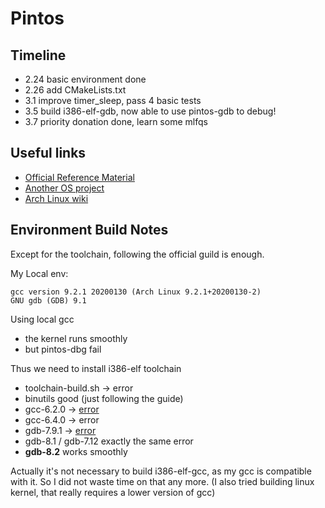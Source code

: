 # Pintos

## Timeline
* 2.24 basic environment done
* 2.26 add CMakeLists.txt
* 3.1 improve timer_sleep, pass 4 basic tests
* 3.5 build i386-elf-gdb, now able to use pintos-gdb to debug!
* 3.7 priority donation done, learn some mlfqs

## Useful links 
* [Official Reference Material](https://www.scs.stanford.edu/20wi-cs140/reference/)
* [Another OS project](https://github.com/cfenollosa/os-tutorial)
* [Arch Linux wiki](https://wiki.archlinux.org/index.php/Main_page)

## Environment Build Notes 
Except for the toolchain, following the official guild is enough.

My Local env: 
    
    gcc version 9.2.1 20200130 (Arch Linux 9.2.1+20200130-2)
    GNU gdb (GDB) 9.1
    
Using local gcc 
* the kernel runs smoothly
* but pintos-dbg fail

Thus we need to install i386-elf toolchain
* toolchain-build.sh -> error
* binutils good (just following the guide)
* gcc-6.2.0 -> [error](https://github.com/crosstool-ng/crosstool-ng/issues/735)
* gcc-6.4.0 -> error
* gdb-7.9.1 -> [error](https://github.com/nativeos/pkgbuild-i386-elf-toolchain/issues/1)
* gdb-8.1 / gdb-7.12 exactly the same error
* **gdb-8.2** works smoothly

Actually it's not necessary to build i386-elf-gcc, as my gcc is 
compatible with it. So I did not waste time on that any more.
(I also tried building linux kernel, that really requires a lower version
of gcc)